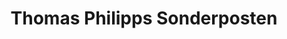 ---
title: "Thomas Philipps Sonderposten"
url: /bad-arolsen/thomas-philipps-sonderposten/
shop: Kramladen
---